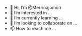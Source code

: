 - 👋 Hi, I’m @Merrinajomon
- 👀 I’m interested in ...
- 🌱 I’m currently learning ...
- 💞️ I’m looking to collaborate on ...
- 📫 How to reach me ...

<!---
Merrinajomon/Merrinajomon is a ✨ special ✨ repository because its `README.md` (this file) appears on your GitHub profile.
You can click the Preview link to take a look at your changes.
--->
